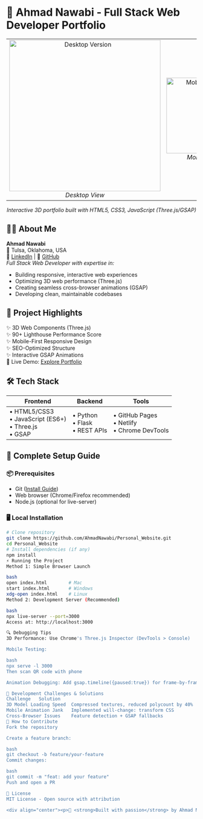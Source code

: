 # 🚀 Ahmad Nawabi - Full Stack Web Developer Portfolio  
<div align="center"><table><tr><td align="center"><img src="images/portfolio-preview.png" alt="Desktop Version" width="400"/><br><em>Desktop View</em></td><td align="center"><img src="images/portfolio-preview-mobile.png" alt="Mobile Version" width="200"/><br><em>Mobile View</em></td></tr></table><p><em>Interactive 3D portfolio built with HTML5, CSS3, JavaScript (Three.js/GSAP)</em></p></div>  

## 👨‍💻 About Me  
**Ahmad Nawabi**  
📍 Tulsa, Oklahoma, USA  
🔗 [LinkedIn](https://www.linkedin.com/in/ahmadshamoonnawabi) | 📂 [GitHub](https://github.com/AhmadNawabi)  
*Full Stack Web Developer with expertise in:*  
- Building responsive, interactive web experiences  
- Optimizing 3D web performance (Three.js)  
- Creating seamless cross-browser animations (GSAP)  
- Developing clean, maintainable codebases  

## 🌟 Project Highlights  
✨ 3D Web Components (Three.js)  
✨ 90+ Lighthouse Performance Score  
✨ Mobile-First Responsive Design  
✨ SEO-Optimized Structure  
✨ Interactive GSAP Animations  
🔗 Live Demo: [Explore Portfolio](#)  

## 🛠️ Tech Stack  
| Frontend | Backend | Tools |  
|----------|---------|-------|  
| • HTML5/CSS3<br>• JavaScript (ES6+)<br>• Three.js<br>• GSAP | • Python<br>• Flask<br>• REST APIs | • GitHub Pages<br>• Netlify<br>• Chrome DevTools |  

## 🚀 Complete Setup Guide  
### 📦 Prerequisites  
- Git ([Install Guide](https://git-scm.com/downloads))  
- Web browser (Chrome/Firefox recommended)  
- Node.js (optional for live-server)  

### 🖥️ Local Installation  
```bash
# Clone repository
git clone https://github.com/AhmadNawabi/Personal_Website.git
cd Personal_Website
# Install dependencies (if any)
npm install
⚡ Running the Project
Method 1: Simple Browser Launch

bash
open index.html        # Mac
start index.html       # Windows
xdg-open index.html    # Linux
Method 2: Development Server (Recommended)

bash
npx live-server --port=3000
Access at: http://localhost:3000

🔍 Debugging Tips
3D Performance: Use Chrome's Three.js Inspector (DevTools > Console)

Mobile Testing:

bash
npx serve -l 3000
Then scan QR code with phone

Animation Debugging: Add gsap.timeline({paused:true}) for frame-by-frame control

🧠 Development Challenges & Solutions
Challenge	Solution
3D Model Loading Speed	Compressed textures, reduced polycount by 40%
Mobile Animation Jank	Implemented will-change: transform CSS
Cross-Browser Issues	Feature detection + GSAP fallbacks
🤝 How to Contribute
Fork the repository

Create a feature branch:

bash
git checkout -b feature/your-feature
Commit changes:

bash
git commit -m "feat: add your feature"
Push and open a PR

📜 License
MIT License - Open source with attribution

<div align="center"><p>🔨 <strong>Built with passion</strong> by Ahmad Nawabi</p></div>

